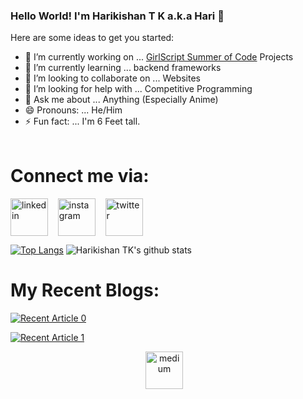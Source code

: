 ### Hello World! I'm Harikishan T K a.k.a Hari 👋


Here are some ideas to get you started:

- 🔭 I’m currently working on ... [GirlScript Summer of Code](https://gssoc.girlscript.tech/projects.html) Projects
- 🌱 I’m currently learning ... backend frameworks
- 👯 I’m looking to collaborate on ... Websites
- 🤔 I’m looking for help with ... Competitive Programming
- 💬 Ask me about ... Anything (Especially Anime)
- 😄 Pronouns: ... He/Him
- ⚡ Fun fact: ... I'm 6 Feet tall.
<br></br>
# Connect me via:
<p align="left">
  <a href="https://www.linkedin.com/in/harikishan-tk-06abb4199/" target="_blank"><img align="center" src="https://cdn.jsdelivr.net/npm/simple-icons@3.0.1/icons/linkedin.svg" alt="linkedin" height="60" width="60" /></a> &nbsp;&nbsp;
  <a href="https://www.instagram.com/xxiamsaiyanxx/" target="_blank"><img align="center" src="https://cdn.jsdelivr.net/npm/simple-icons@3.0.1/icons/instagram.svg" alt="instagram" height="60" width="60" /></a> &nbsp;&nbsp;
  <a href="https://twitter.com/harikishan_tk" target="_blank"><img align="center" src="https://cdn.jsdelivr.net/npm/simple-icons@3.0.1/icons/twitter.svg" alt="twitter" height="60" width="60" /></a> &nbsp;&nbsp;
</p>



[![Top Langs](https://github-readme-stats.vercel.app/api/top-langs/?username=harikishantk&layout=compact)](https://github.com/harikishantk/github-readme-stats)
![Harikishan TK's github stats](https://github-readme-stats.vercel.app/api?username=harikishantk&count_private=true&show_icons=true&theme=dark)



# My Recent Blogs:

<a target="_blank" href="https://github-readme-medium-recent-article.vercel.app/medium/@harikishantk/0"><img src="https://github-readme-medium-recent-article.vercel.app/medium/@harikishantk/0" alt="Recent Article 0">


<a target="_blank" href="https://github-readme-medium-recent-article.vercel.app/medium/@harikishantk/1"><img src="https://github-readme-medium-recent-article.vercel.app/medium/@harikishantk/1" alt="Recent Article 1"> 
  
<p align="center">
 <a href="https://harikishantk.medium.com/" target="_blank"><img align="center" src="https://cdn.jsdelivr.net/npm/simple-icons@3.0.1/icons/medium.svg" alt="medium" height="60" width="60" /></a> &nbsp;&nbsp;
</p>
  
